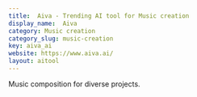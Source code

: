 ```yaml
---
title:  Aiva - Trending AI tool for Music creation
display_name:  Aiva
category: Music creation
category_slug: music-creation
key: aiva_ai
website: https://www.aiva.ai/
layout: aitool
---
```


Music composition for diverse projects.
